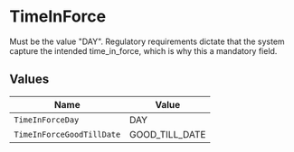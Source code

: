 # TimeInForce

Must be the value "DAY". Regulatory requirements dictate that the system capture the intended time_in_force, which is why this a mandatory field.


## Values

| Name                      | Value                     |
| ------------------------- | ------------------------- |
| `TimeInForceDay`          | DAY                       |
| `TimeInForceGoodTillDate` | GOOD_TILL_DATE            |